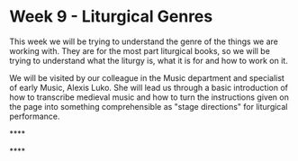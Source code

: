 # Week 9 - Liturgical Genres

This week we will be trying to understand the genre of the things we are working with. They are for the most part liturgical books, so we will be trying to understand what the liturgy is, what it is for and how to work on it.   


We will be visited by our colleague in the Music department and specialist of early Music, Alexis Luko. She will lead us through a basic introduction of how to transcribe medieval music and how to turn the instructions given on the page into something comprehensible as "stage directions" for liturgical performance. 

\*\*\*\*

\*\*\*\*

